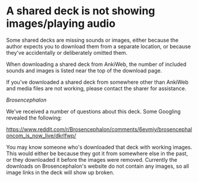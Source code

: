 # A shared deck is not showing images/playing audio

Some shared decks are missing sounds or images, either because the author expects you to download them from a separate location, or because they've accidentally or deliberately omitted them.

When downloading a shared deck from AnkiWeb, the number of included sounds and images is listed near the top of the download page.

If you've downloaded a shared deck from somewhere other than AnkiWeb and media files are not working, please contact the sharer for assistance.

*Brosencephalon*

We've received a number of questions about this deck. Some Googling revealed the following:

<https://www.reddit.com/r/Brosencephalon/comments/6evmiy/brosencephaloncom_is_now_live/dkrlfwp/>

You may know someone who's downloaded that deck with working images. This would either be because they got it from somewhere else in the past, or they downloaded it before the images were removed. Currently the downloads on Brosencephalon's website do not contain any images, so all image links in the deck will show up broken.